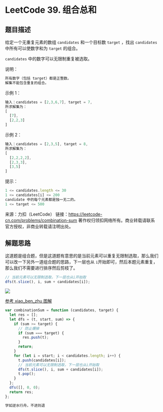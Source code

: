 # LeetCode 39. 组合总和

## 题目描述

给定一个无重复元素的数组 `candidates` 和一个目标数 `target` ，找出 `candidates` 中所有可以使数字和为 `target` 的组合。

`candidates` 中的数字可以无限制重复被选取。

说明：

```javascript
所有数字（包括 target）都是正整数。
解集不能包含重复的组合。
```

示例 1：

```javascript
输入：candidates = [2,3,6,7], target = 7,
所求解集为：
[
  [7],
  [2,2,3]
]
```

示例 2：

```javascript
输入：candidates = [2,3,5], target = 8,
所求解集为：
[
  [2,2,2,2],
  [2,3,3],
  [3,5]
]
```

提示：

```javascript
1 <= candidates.length <= 30
1 <= candidates[i] <= 200
candidate 中的每个元素都是独一无二的。
1 <= target <= 500
```

来源：力扣（LeetCode）
链接：https://leetcode-cn.com/problems/combination-sum
著作权归领扣网络所有。商业转载请联系官方授权，非商业转载请注明出处。

## 解题思路

这道题是组合题，但是这道题有意思的是当前元素可以重复无限制选取，那么我们可以改一下另外一道组合题的思路，下一层也从 `i`开始即可，然后本题元素重复，那么我们不需要进行排序然后剪枝了。

```javascript
// 当前元素可以无限制选取，下一层也从i开始取
dfs(t.slice(), i, sum + candidates[i]);
```

![](/algorithm/combination-sum.png)


<a href="https://leetcode-cn.com/problems/combination-sum/solution/shou-hua-tu-jie-zu-he-zong-he-combination-sum-by-x/">参考 xiao_ben_zhu 图解</a>

```javascript
var combinationSum = function (candidates, target) {
  let res = [];
  let dfs = (t, start, sum) => {
    if (sum >= target) {
      // 防止爆掉
      if (sum === target) {
        res.push(t);
      }
      return;
    }
    for (let i = start; i < candidates.length; i++) {
      t.push(candidates[i]);
      // 当前元素可以无限制选取，下一层也从i开始取
      dfs(t.slice(), i, sum + candidates[i]);
      t.pop();
    }
  };
  dfs([], 0, 0);
  return res;
};
```

```javascript
学如逆水行舟，不进则退
```
